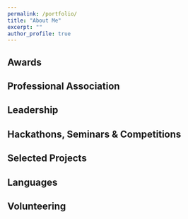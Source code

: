 ```yaml
---
permalink: /portfolio/
title: "About Me"
excerpt: ""
author_profile: true
---
```


## Awards



## Professional Association

## Leadership

## Hackathons, Seminars & Competitions

## Selected Projects

## Languages

## Volunteering

